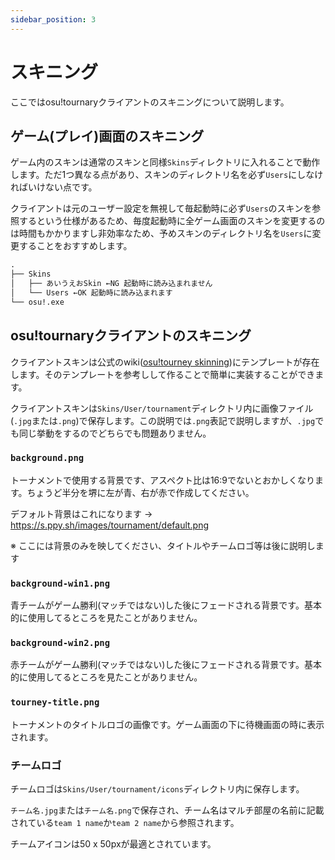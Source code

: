 ```yaml
---
sidebar_position: 3
---
```


# スキニング

ここではosu!tournaryクライアントのスキニングについて説明します。

## ゲーム(プレイ)画面のスキニング

ゲーム内のスキンは通常のスキンと同様`Skins`ディレクトリに入れることで動作します。ただ1つ異なる点があり、スキンのディレクトリ名を必ず`Users`にしなければいけない点です。

クライアントは元のユーザー設定を無視して毎起動時に必ず`Users`のスキンを参照するという仕様があるため、毎度起動時に全ゲーム画面のスキンを変更するのは時間もかかりますし非効率なため、予めスキンのディレクトリ名を`Users`に変更することをおすすめします。

```txt title="ディレクトリツリー"
.
├── Skins
│   ├── あいうえおSkin ←NG 起動時に読み込まれません
│   └── Users ←OK 起動時に読み込まれます
└── osu!.exe
```

## osu!tournaryクライアントのスキニング

クライアントスキンは公式のwiki([osu!tourney skinning](https://osu.ppy.sh/wiki/ja/osu%21tourney/Skinning))にテンプレートが存在します。そのテンプレートを参考しして作ることで簡単に実装することができます。

クライアントスキンは`Skins/User/tournament`ディレクトリ内に画像ファイル(`.jpg`または`.png`)で保存します。この説明では`.png`表記で説明しますが、`.jpg`でも同じ挙動をするのでどちらでも問題ありません。

### `background.png`

トーナメントで使用する背景です、アスペクト比は16:9でないとおかしくなります。ちょうど半分を堺に左が青、右が赤で作成してください。

デフォルト背景はこれになります -> <https://s.ppy.sh/images/tournament/default.png>

※ ここには背景のみを映してください、タイトルやチームロゴ等は後に説明します

### `background-win1.png`

青チームがゲーム勝利(マッチではない)した後にフェードされる背景です。基本的に使用してるところを見たことがありません。

### `background-win2.png`

赤チームがゲーム勝利(マッチではない)した後にフェードされる背景です。基本的に使用してるところを見たことがありません。

### `tourney-title.png`

トーナメントのタイトルロゴの画像です。ゲーム画面の下に待機画面の時に表示されます。

### チームロゴ

チームロゴは`Skins/User/tournament/icons`ディレクトリ内に保存します。

`チーム名.jpg`または`チーム名.png`で保存され、チーム名はマルチ部屋の名前に記載されている`team 1 name`か`team 2 name`から参照されます。

チームアイコンは50 x 50pxが最適とされています。
